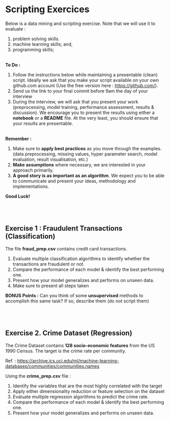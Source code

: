 # Scripting Exercices

Below is a data mining and scripting exercise. Note that we will use it to evaluate : 
 1. problem solving skills.
 1. machine learning skills; and,
 1. programming skills;
<br></br>

**To Do :**
1. Follow the instructions below while maintaining a presentable (clean) script. Ideally we ask that you 
make your script available on your own github.com account (Use the free version here : https://github.com/).  
1. Send us the link to your final commit before 9am the day of your interview
1. During the interview, we will ask that you present your work (preprocessing, model training, performance assessment, results & discussion).
We encourage you to present the results using either a **notebook** or a **README** file. At the very least, you should ensure
that your results are presentable.
<br></br>

**Remember :**
1. Make sure to **apply best practices** as you move through the examples. (data preprocessing, missing values, hyper parameter 
search, model evaluation, result visualisation, etc.)
1. **Make assumptions** where necessary, we are interested in your approach primarily.
1. **A good story is as important as an algorithm**. We expect you to be able to communicate and present your ideas, methodology 
and implementations. 

**Good Luck!** 
<br></br>
<br></br>

## Exercise 1 : Fraudulent Transactions (Classification)
The file **fraud_prep.csv** contains credit card transactions. 
1. Evaluate multiple classification algorithms to identify whether the transactions are fraudulent or not.
1. Compare the performance of each model & identify the best performing one.
1. Present how your model generalizes and performs on unseen data.
1. Make sure to present all steps taken

**BONUS Points :** Can you think of some **unsupervised** methods to accomplish this same task? If so, describe them (do not script them)
<br></br>
<br></br>

## Exercise 2.  Crime Dataset (Regression)
The Crime Dataset contains **128 socio-economic features** from the US 1990 Census. The target is the crime rate per community.

Ref. : https://archive.ics.uci.edu/ml/machine-learning-databases/communities/communities.names

Using the **crime_prep.csv** file :
1. Identify the variables that are the most highly correlated with the target
1. Apply either dimensionality reduction or feature selection on the dataset
1. Evaluate multiple regression algorithms to predict the crime rate.
1. Compare the performance of each model & identify the best performing one.
1. Present how your model generalizes and performs on unseen data.
<br></br>
<br></br>
